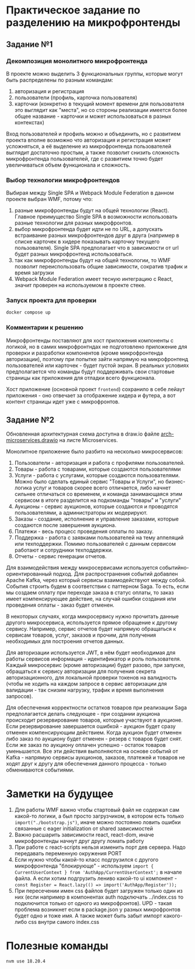 # Практическое задание по разделению на микрофронтенды

## Задание №1

### Декомпозиция монолитного микрофронтенда

В проекте можно выделить 3 функциональных группы, которые могут быть распределены по разным командам:
1. авторизация и регистрация
2. пользователи (профиль, карточка пользователя)
3. карточки (конкретно в текущий момент времени для пользователя это выглядит как "места", но со стороны реализации имеется более общее название - карточки и может использоваться в разных контекстах)

Вход пользователей и профиль можно и объединить, но с развитием проекта вполне возможно что авторизация и регистрация может усложняться, а её выделение из микрофронтенда пользователей выглядит достаточно простым, а также позволит снизить сложность микрофронтенда пользователей, где с развитием точно будет увеличиваться объем функционала и сложность.

### Выбор технологии микрофронтендов

Выбирая между Single SPA и Webpack Module Federation в данном проекте выбран WMF, потому что:
1. разные микрофронтенды будут на общей технологии (React). Главное преимущество Single SPA в возможности использовать разные технологии для разных микрофронтов.
2. выбор микрофронтенда будет идти не по URL, а допускать встраивание разных микрофронтендов друг в друга (например в списке карточек в хидере показывать карточку текущего пользователя). Single SPA предполагает что в зависимости от url будет разных микрофронтенд использоваться.
3. так как микрофронтенды будут на общей технологии, то WMF позволит переиспользовать общие зависимости, сократив трафик и время загрузки
4. Webpack Module Federation имеет тесную интеграцию с React, значит проверен на используемом в проекте стеке.

### Запуск проекта для проверки
```bash
docker compose up
```

### Комментарии к решению

Микрофронтенды поставляют для хост приложения компоненты с логикой, но в самих микрофронтндах не подготовлено приложение для проверки и разработки компонентов (кроме микрофронтенда авторизации), поэтому при попытке зайти напрямую на микрофронтенд пользователей или карточек - будет пустой экран. В реальных условиях предполагается что команды будут поддерживать свои стартовые страницы как приложения для отладки всего функционала.

Хост приложение (основной проект `frontend`) сохранило в себе лейаут приложения - оно отвечает за отображение хидера и футера, а вот контент страницы идет уже с микрофронтов.

## Задание №2

Обновленная архитектурная схема доступна в draw.io файле [arch-microservices.drawio](arch-microservices.drawio) на листе Microservices.

Монолитное приложение было разбито на несколько микросервисов:
1. Пользователи - авторизация и работа с профилями пользователей.
2. Товары - работа с товарами, которые создаются пользователями
3. Услуги - работа с услугами, которые создаются пользователями. Можно было сделать единый сервис "Товары и Услуги", но бизнес-логика услуг и товаров скорее всего отличается, либо начнет сильнее отличаться со временем, и команда занимающаяся этим сервисом в итоге разделится на подкоманды "товары" и "услуги"
4. Аукционы - сервис аукционов, которые создаются и проводятся пользователями, а администраторы их модерируют.
5. Заказы - создание, исполнение и управление заказами, которые создаются после завершения аукциона.
6. Платежи - весь процесс проведения оплаты по заказу.
7. Поддержка - работа с заявками пользователей на тему аппеляций или техподдержки. Помимо пользователей с данным сервисом работают и сотрудники техподдержки.
8. Отчеты - сервис генерации отчетов.

Для взаимодействия между микросервисами используется событийно-ориентированный подход. Для распространения событий добавлен Apache Kafka, через который сервисы взаимодействуют между собой.
События строить будем в соответствии с паттерном Saga. То есть, если мы создаем оплату при переходе заказа в статус оплаты, то заказ имеет компенсирующее действие, на случай ошибки создания или проведения оплаты - заказ будет отменен.

В некоторых случаях, когда микросервису нужно прочитать данные другого микросервиса, используется прямое обращение к другому сервису. Например, сервис отчетов будет напрямую обращаться к сервисам товаров, услуг, заказов и прочим, для получения необходимых для построения отчетов данных.

Для авторизации используется JWT, в нём будет необходимая для работы сервисов информация - идентификатор и роль пользователя. Каждый микросервис (кроме авторизации) будет разово, при запуске, обращаться к сервису авторизации для получения секрета авторизационного, для локальной проверки токенов на валидность (чтобы не ходить на каждом запросе в сервис авторизации для валидации - так снизим нагрузку, трафик и время выполнения запросов).

Для обеспечения корректности остатков товаров при реализации Saga предполагается делать следующее - при создании аукциона происходит резервирование товаров, которые участвуют в аукционе. Если резервирование завершается ошибкой - аукцион будет сразу отменен компенсирующим действием.
Когда аукцион будет отменен либо заказ по аукциону будет отменен - резерв с товаров будет снят. Если же заказ по аукциону оплачен успешно - остаток товаров уменьшается.
Все эти действия выполняются на основе событий от Kafka - напрямую сервисы аукционов, заказов, платежей и товаров не ходят друг к другу для обеспечения данного процесса - только обмениваются событиями.

# Заметки на будущее
1. Для работы WMF важно чтобы стартовый файл не содержал сам какой-то логики, а был просто загрузчиком, в котором есть только `import("./bootstrap.js")`, иначе можно постоянно ловить ошибки связанные с eager initialization от shared зависимостей
2. Важно расшарить зависимости react, react-dom, иначе микрофронтенды начнут друг другу ломать работу
3. При работе с react-scripts нельзя изменить порт дев сервера. Надо передавать переменную окружения PORT
4. Если нужно чтобы какой-то класс подгрузился с другого микрофронтенда "блокирующе" - используем `import { CurrentUserContext } from 'AuthApp/CurrentUserContext';` в начале файла. А если хотим подгрузить лениво какой-то ui компонент - `const Register = React.lazy(() => import('AuthApp/Register'));`
5. При пересечении имен css файлов будет загружен только один из них (если например в компонентах auth подключать ../index.css то подключится только от одного из микрофронтов). UPD - такая проблема возникнет если в package.json у разных микрофронтов будет одно и тоже имя. А также может быть забыт импорт какого-либо css внутри самого index.css

# Полезные команды
```bash
nvm use 18.20.4
```
